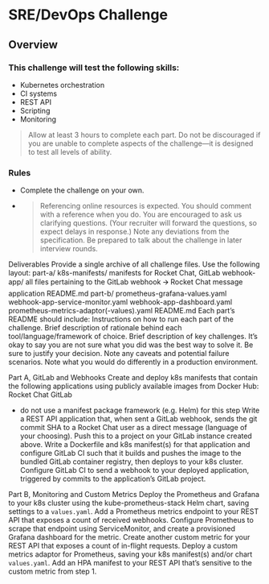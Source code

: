 # SRE/DevOps Challenge

## Overview

### This challenge will test the following skills:
* Kubernetes orchestration
* CI systems
* REST API
* Scripting
* Monitoring
> Allow at least 3 hours to complete each part.
>Do not be discouraged if you are unable to complete aspects of the challenge—it is designed to test all levels of ability.

### Rules
* Complete the challenge on your own.
* > Referencing online resources is expected. You should comment with a reference when you do.
You are encouraged to ask us clarifying questions. (Your recruiter will forward the questions, so expect delays in response.)
Note any deviations from the specification.
Be prepared to talk about the challenge in later interview rounds.

Deliverables
Provide a single archive of all challenge files.
Use the following layout:
part-a/
k8s-manifests/
manifests for Rocket Chat, GitLab
webhook-app/
all files pertaining to the GitLab webhook 🡪 Rocket Chat message application
README.md
part-b/
prometheus-grafana-values.yaml
webhook-app-service-monitor.yaml
webhook-app-dashboard.yaml
prometheus-metrics-adaptor(-values).yaml
README.md
Each part’s README should include:
Instructions on how to run each part of the challenge. 
Brief description of rationale behind each tool/language/framework of choice.
Brief description of key challenges. It’s okay to say you are not sure what you did was the best way to solve it. Be sure to justify your decision.
Note any caveats and potential failure scenarios.
Note what you would do differently in a production environment.

Part A, GitLab and Webhooks
Create and deploy k8s manifests that contain the following applications using publicly available images from Docker Hub:
Rocket Chat
GitLab
* do not use a manifest package framework (e.g. Helm) for this step
Write a REST API application that, when sent a GitLab webhook, sends the git commit SHA to a Rocket Chat user as a direct message (language of your choosing). Push this to a project on your GitLab instance created above.
Write a Dockerfile and k8s manifest(s) for that application and configure GitLab CI such that it builds and pushes the image to the bundled GitLab container registry, then deploys to your k8s cluster.
Configure GitLab CI to send a webhook to your deployed application, triggered by commits to the application’s GitLab project.

Part B, Monitoring and Custom Metrics
Deploy the Prometheus and Grafana to your k8s cluster using the kube-prometheus-stack Helm chart, saving settings to a `values.yaml`.
Add a Prometheus metrics endpoint to your REST API that exposes a count of received webhooks.
Configure Prometheus to scrape that endpoint using ServiceMonitor, and create a provisioned Grafana dashboard for the metric.
Create another custom metric for your REST API that exposes a count of in-flight requests.
Deploy a custom metrics adaptor for Prometheus, saving your k8s manifest(s) and/or chart `values.yaml`.
Add an HPA manifest to your REST API that’s sensitive to the custom metric from step 1.